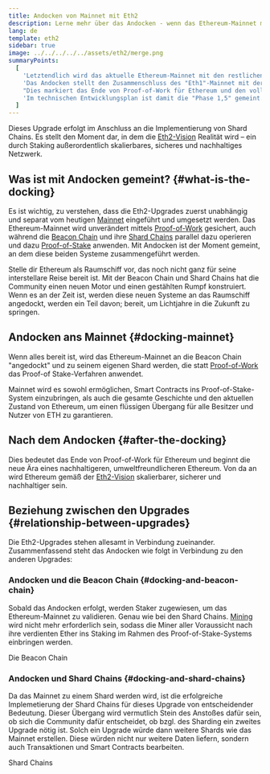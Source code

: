 ```yaml
---
title: Andocken von Mainnet mit Eth2
description: Lerne mehr über das Andocken - wenn das Ethereum-Mainnet mit dem durch die Beacon Chain koordinierten Proof-of-Stake-System verbunden wird.
lang: de
template: eth2
sidebar: true
image: ../../../../../assets/eth2/merge.png
summaryPoints:
  [
    'Letztendlich wird das aktuelle Ethereum-Mainnet mit den restlichen Eth2-Upgrades "andocken".',
    'Das Andocken stellt den Zusammenschluss des "Eth1"-Mainnet mit der Eth2-Beacon Chain und dem Sharding-System dar.',
    "Dies markiert das Ende von Proof-of-Work für Ethereum und den vollständigen Übergang zu Proof-of-Stake.",
    'Im technischen Entwicklungsplan ist damit die "Phase 1,5" gemeint.',
  ]
---
```


<UpgradeStatus date="~2021/22">
    Dieses Upgrade erfolgt im Anschluss an die Implementierung von Shard Chains. Es stellt den Moment dar, in dem die <a href="/eth2/vision/">Eth2-Vision</a> Realität wird – ein durch Staking außerordentlich skalierbares, sicheres und nachhaltiges Netzwerk.
</UpgradeStatus>

## Was ist mit Andocken gemeint? {#what-is-the-docking}

Es ist wichtig, zu verstehen, dass die Eth2-Upgrades zuerst unabhängig und separat vom heutigen [Mainnet](/glossary/#mainnet) eingeführt und umgesetzt werden. Das Ethereum-Mainnet wird unverändert mittels [Proof-of-Work](/developers/docs/consensus-mechanisms/pow/) gesichert, auch während die [Beacon Chain](/eth2/beacon-chain/) und ihre [Shard Chains](/eth2/shard-chains/) parallel dazu operieren und dazu [Proof-of-Stake](/developers/docs/consensus-mechanisms/pos/) anwenden. Mit Andocken ist der Moment gemeint, an dem diese beiden Systeme zusammengeführt werden.

Stelle dir Ethereum als Raumschiff vor, das noch nicht ganz für seine interstellare Reise bereit ist. Mit der Beacon Chain und Shard Chains hat die Community einen neuen Motor und einen gestählten Rumpf konstruiert. Wenn es an der Zeit ist, werden diese neuen Systeme an das Raumschiff angedockt, werden ein Teil davon; bereit, um Lichtjahre in die Zukunft zu springen.

## Andocken ans Mainnet {#docking-mainnet}

Wenn alles bereit ist, wird das Ethereum-Mainnet an die Beacon Chain "angedockt" und zu seinem eigenen Shard werden, die statt [Proof-of-Work](/developers/docs/consensus-mechanisms/pow/) das Proof-of Stake-Verfahren anwendet.

Mainnet wird es sowohl ermöglichen, Smart Contracts ins Proof-of-Stake-System einzubringen, als auch die gesamte Geschichte und den aktuellen Zustand von Ethereum, um einen flüssigen Übergang für alle Besitzer und Nutzer von ETH zu garantieren.

<!-- ### Improving mainnet

Before mainnet docks with the new eth2 system, it’s probably worthwhile sorting some of the issues that are in flight – often referred to as Ethereum1.x.

These include Improvements for

- **End users**: like [EIP-1559](https://eips.ethereum.org/EIPS/eip-1559) which changes the way users bid for blockspace. In other words, making transaction fees more efficient for end users.
- **Client runners**: making running clients more sustainable by capping disk space requirements.
- **Developers**: upgrading the EVM to be more flexible.

Plus many more.

[More on Ethereum1.x](/en/learn/#eth-1x)

These improvements all have a place in Eth2 so it’s likely that their progress may affect the timing of the docking. -->

## Nach dem Andocken {#after-the-docking}

Dies bedeutet das Ende von Proof-of-Work für Ethereum und beginnt die neue Ära eines nachhaltigeren, umweltfreundlicheren Ethereum. Von da an wird Ethereum gemäß der [Eth2-Vision](/eth2/vision/) skalierbarer, sicherer und nachhaltiger sein.

## Beziehung zwischen den Upgrades {#relationship-between-upgrades}

Die Eth2-Upgrades stehen allesamt in Verbindung zueinander. Zusammenfassend steht das Andocken wie folgt in Verbindung zu den anderen Upgrades:

### Andocken und die Beacon Chain {#docking-and-beacon-chain}

Sobald das Andocken erfolgt, werden Staker zugewiesen, um das Ethereum-Mainnet zu validieren. Genau wie bei den Shard Chains. [Mining](/developers/docs/consensus-mechanisms/pow/mining/) wird nicht mehr erforderlich sein, sodass die Miner aller Voraussicht nach ihre verdienten Ether ins Staking im Rahmen des Proof-of-Stake-Systems einbringen werden.

<ButtonLink to="/eth2/beacon-chain/">Die Beacon Chain</ButtonLink>

### Andocken und Shard Chains {#docking-and-shard-chains}

Da das Mainnet zu einem Shard werden wird, ist die erfolgreiche Implemetierung der Shard Chains für dieses Upgrade von entscheidender Bedeutung. Dieser Übergang wird vermutlich Stein des Anstoßes dafür sein, ob sich die Community dafür entscheidet, ob bzgl. des Sharding ein zweites Upgrade nötig ist. Solch ein Upgrade würde dann weitere Shards wie das Mainnet erstellen. Diese würden nicht nur weitere Daten liefern, sondern auch Transaktionen und Smart Contracts bearbeiten.

<ButtonLink to="/eth2/shard-chains/">Shard Chains</ButtonLink>
